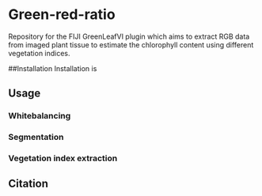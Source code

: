 # Green-red-ratio
Repository for the FIJI GreenLeafVI plugin which aims to extract RGB data from imaged plant tissue to estimate the chlorophyll content using different vegetation indices.

##Installation
Installation is

## Usage

### Whitebalancing

### Segmentation

### Vegetation index extraction

## Citation
